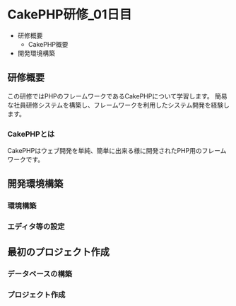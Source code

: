 # CakePHP研修_01日目

- 研修概要
  - CakePHP概要
- 開発環境構築

## 研修概要

この研修ではPHPのフレームワークであるCakePHPについて学習します。
簡易な社員研修システムを構築し、フレームワークを利用したシステム開発を経験します。

### CakePHPとは

<!-- TODO 詳細は後で記載 -->
CakePHPはウェブ開発を単純、簡単に出来る様に開発されたPHP用のフレームワークです。

## 開発環境構築

### 環境構築
<!-- TODO 以下の環境を構築予定 -->
<!--  -->
<!-- - httpサーバー:Apache -->
<!-- - PHP:8.1 -->
<!-- - MySQL:5.6以上 -->
<!-- - CakePHP:4.4.3 -->
<!--  -->
<!-- Apache,PHP,MySQLに関してはXAMPPでまとめてインストールすることも検討している -->

### エディタ等の設定

## 最初のプロジェクト作成

### データベースの構築

### プロジェクト作成
